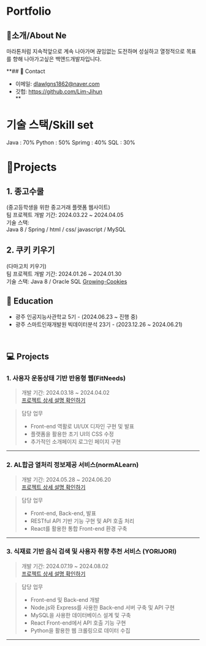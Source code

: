 # Portfolio     
## 👋소개/About Ne
마라톤처럼 지속적앞으로 계속 나아가며 끊임없는 도전하며 성실하고 열정적으로 목표를 향해 나아가고싶은 백앤드개발자입니다.

**## :pushpin: Contact
- 이메일: dlawlgns1862@naver.com
- 깃헙: https://github.com/Lim-Jihun
</br>**


# 기술 스택/Skill set
Java : 70%
Python : 50%
Sprimg : 40%
SQL :  30%

# 📝Projects
## 1. 종고수쿨             
   (중고등학생을 위한 중고거래 플랫폼 웹사이트)     
   팀 프로젝트 개발 기간: 2024.03.22 ~ 2024.04.05    
   기술 스택:       
   Java 8 / Spring / html / css/ javascript / MySQL


## 2. 쿠키 키우기   
   (다마고치 키우기)   
   팀 프로젝트 개발 기간: 2024.01.26 ~ 2024.01.30   
   기술 스택: Java 8 / Oracle SQL
[Growing-Cookies](https://github.com/Lim-Jihun/Growing-Cookies)

## 🛫 Education

- 광주 인공지능사관학교 5기 - (2024.06.23 ~ 진행 중)
- 광주 스마트인재개발원 빅데이터분석 23기 - (2023.12.26 ~ 2024.06.21)
</br>

## 💻 Projects
### 1. 사용자 운동상태 기반 반응형 웹(FitNeeds)
>개발 기간: 2024.03.18 ~ 2024.04.02  
>[프로젝트 상세 설명 확인하기](https://github.com/fakouho/FitNeeds/tree/main)

> 담당 업무
>- Front-end 역활로 UI/UX 디자인 구현 및 발표
>- 플랫폼을 활용한 초기 UI의 CSS 수정
>- 추가적인 소개페이지 로그인 페이지 구현
>
---
### 2. AL합금 열처리 정보제공 서비스(normALearn)
>개발 기간: 2024.05.28 ~ 2024.06.20  
>[프로젝트 상세 설명 확인하기](https://github.com/fakouho/normALearn)

> 담당 업무
>- Front-end, Back-end, 발표
>- RESTful API 기반 기능 구현 및 API 호출 처리
>- React를 활용한 통합 Front-end  환경 구축
>
---
### 3. 식재료 기반 음식 검색 및 사용자 취향 추천 서비스 (YORIJORI) 
>개발 기간: 2024.07.19 ~ 2024.08.02  
>[프로젝트 상세 설명 확인하기](https://github.com/fakouho/yorijori)

> 담당 업무
>- Front-end 및 Back-end 개발
>- Node.js와 Express를 사용한 Back-end 서버 구축 및 API 구현
>- MySQL을 사용한 데이터베이스 설계 및 구축
>- React Front-end에서 API 호출 기능 구현
>- Python을 활용한 웹 크롤링으로 데이터 수집
>
---

